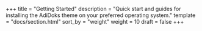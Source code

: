 +++
title = "Getting Started"
description = "Quick start and guides for installing the AdiDoks theme on your preferred operating system."
template = "docs/section.html"
sort_by = "weight"
weight = 10
draft = false
+++
